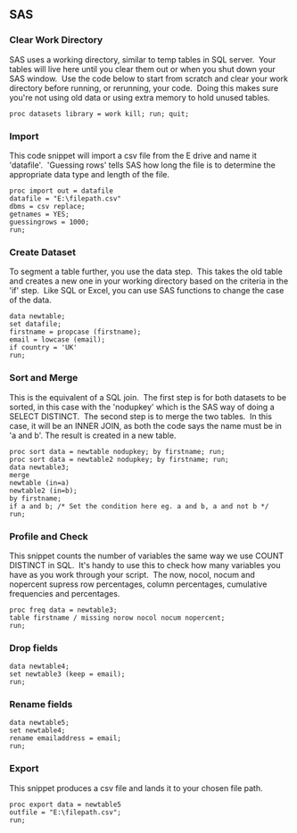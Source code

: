 ## SAS

### Clear Work Directory
SAS uses a working directory, similar to temp tables in SQL server.  Your tables will live here until you clear them out or when you shut down your SAS window.  Use the code below to start from scratch and clear your work directory before running, or rerunning, your code.  Doing this makes sure you're not using old data or using extra memory to hold unused tables.

```sas
proc datasets library = work kill; run; quit;
```

### Import
This code snippet will import a csv file from the E drive and name it 'datafile'.  'Guessing rows' tells SAS how long the file is to determine the appropriate data type and length of the file.

```sas
proc import out = datafile
datafile = "E:\filepath.csv"
dbms = csv replace;
getnames = YES;
guessingrows = 1000;
run;
```

### Create Dataset
To segment a table further, you use the data step.  This takes the old table and creates a new one in your working directory based on the criteria in the 'if' step.  Like SQL or Excel, you can use SAS functions to change the case of the data.

```sas
data newtable;
set datafile;
firstname = propcase (firstname); 
email = lowcase (email);
if country = 'UK'
run;
```

### Sort and Merge
This is the equivalent of a SQL join.  The first step is for both datasets to be sorted, in this case with the 'nodupkey' which is the SAS way of doing a SELECT DISTINCT.  The second step is to merge the two tables.  In this case, it will be an INNER JOIN, as both the code says the name must be in 'a and b'. The result is created in a new table.

```sas
proc sort data = newtable nodupkey; by firstname; run; 
proc sort data = newtable2 nodupkey; by firstname; run;
data newtable3; 
merge
newtable (in=a)
newtable2 (in=b);
by firstname;
if a and b; /* Set the condition here eg. a and b, a and not b */
run;
```

### Profile and Check
This snippet counts the number of variables the same way we use COUNT DISTINCT in SQL.  It's handy to use this to check how many variables you have as you work through your script.  The now, nocol, nocum and nopercent supress row percentages, column percentages, cumulative frequencies and percentages.

```sas
proc freq data = newtable3;
table firstname / missing norow nocol nocum nopercent;
run; 
```

### Drop fields

```sas
data newtable4;
set newtable3 (keep = email);
run;
```

### Rename fields

```sas
data newtable5;
set newtable4;
rename emailaddress = email;
run;
```

### Export

This snippet produces a csv file and lands it to your chosen file path.

```sas
proc export data = newtable5
outfile = "E:\filepath.csv";
run;
```

